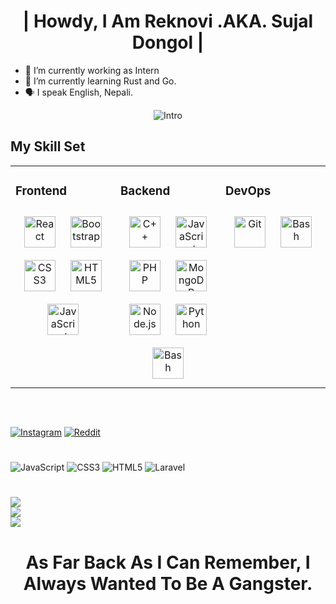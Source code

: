 <h1 align="center">| Howdy, I Am Reknovi .AKA. Sujal Dongol |</h1>

- 🔭 I’m currently working as  Intern
- 🌱 I’m currently learning Rust and Go.
- 🗣 I speak English, Nepali.

<p align="center">
<img src="https://readme-typing-svg.herokuapp.com?vCenter=true&amp;lines=|Fortis+Fortuna+Adiuvat+|" alt="Intro" >
 
<br/>  

## My Skill Set  
<table><tr><td valign="top" width="33%">

### Frontend  
<div align="center">  
<img style="margin: 10px" src="https://profilinator.rishav.dev/skills-assets/react-original-wordmark.svg" alt="React" height="50" />  
<img style="margin: 10px" src="https://profilinator.rishav.dev/skills-assets/bootstrap-plain.svg" alt="Bootstrap" height="50" />  
<img style="margin: 10px" src="https://profilinator.rishav.dev/skills-assets/css3-original-wordmark.svg" alt="CSS3" height="50" />  
<img style="margin: 10px" src="https://profilinator.rishav.dev/skills-assets/html5-original-wordmark.svg" alt="HTML5" height="50" />  
<img style="margin: 10px" src="https://profilinator.rishav.dev/skills-assets/javascript-original.svg" alt="JavaScript" height="50" /> 


</td><td valign="top" width="33%">



### Backend  
<div align="center">  
<img style="margin: 10px" src="https://profilinator.rishav.dev/skills-assets/cplusplus-original.svg" alt="C++" height="50" />  
<img style="margin: 10px" src="https://profilinator.rishav.dev/skills-assets/javascript-original.svg" alt="JavaScript" height="50" />  
<img style="margin: 10px" src="https://profilinator.rishav.dev/skills-assets/php-original.svg" alt="PHP" height="50" />  
<img style="margin: 10px" src="https://profilinator.rishav.dev/skills-assets/mongodb-original-wordmark.svg" alt="MongoDB" height="50" />  
<img style="margin: 10px" src="https://profilinator.rishav.dev/skills-assets/nodejs-original-wordmark.svg" alt="Node.js" height="50" />  
<img style="margin: 10px" src="https://profilinator.rishav.dev/skills-assets/python-original.svg" alt="Python" height="50" />   
<img style="margin: 10px" src="https://profilinator.rishav.dev/skills-assets/gnu_bash-icon.svg" alt="Bash" height="50" />  
</div>

</td><td valign="top" width="33%">



### DevOps  
<div align="center">  
<img style="margin: 10px" src="https://profilinator.rishav.dev/skills-assets/git-scm-icon.svg" alt="Git" height="50" />  
<img style="margin: 10px" src="https://profilinator.rishav.dev/skills-assets/gnu_bash-icon.svg" alt="Bash" height="50" />   
</div>

</td></tr></table>  

<br/>  


##
[![Instagram](https://img.shields.io/badge/Instagram-%23E4405F.svg?logo=Instagram&logoColor=white)](https://www.instagram.com/sujal._.dongol) [![Reddit](https://img.shields.io/badge/Reddit-%23FF4500.svg?logo=Reddit&logoColor=white)](https://www.reddit.com/user/killshot7417) 


# 
![JavaScript](https://img.shields.io/badge/javascript-%23323330.svg?style=for-the-badge&logo=javascript&logoColor=%23F7DF1E) ![CSS3](https://img.shields.io/badge/css3-%231572B6.svg?style=for-the-badge&logo=css3&logoColor=white) ![HTML5](https://img.shields.io/badge/html5-%23E34F26.svg?style=for-the-badge&logo=html5&logoColor=white) ![Laravel](https://img.shields.io/badge/laravel-%23FF2D20.svg?style=for-the-badge&logo=laravel&logoColor=white)
# 

![](https://github-readme-stats.vercel.app/api?username=ReKnovi&theme=tokyonight&hide_border=false&include_all_commits=true&count_private=true)<br/>
![](https://github-readme-streak-stats.herokuapp.com/?user=ReKnovi&theme=tokyonight&hide_border=false)<br/>
![](https://github-readme-stats.vercel.app/api/top-langs/?username=ReKnovi&theme=dracula&hide_border=false&include_all_commits=true&count_private=true&layout=compact)



<h1 align="center"> </h1>
<h1 align="center">As Far Back As I Can Remember, I Always Wanted To Be A Gangster.</h1>

<!-- Proudly created with GPRM ( https://gprm.itsvg.in ) -->
